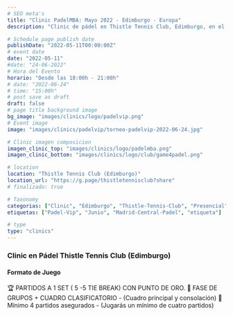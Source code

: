 ```yaml
---
# SEO meta's
title: "Clinic PadelMBA: Mayo 2022 - Edimburgo - Europa"
description: "Clinic de pádel en Thistle Tennis Club, Edimburgo, en el mes de Mayo de 2022 by PadelMBA. Organizado gracias a PadelMBA, lider en formacion online de pádel."

# Schedule page publish date
publishDate: "2022-05-11T00:00:00Z"
# event date
date: "2022-05-11"
#date: "24-06-2022"
# Hora del Evento
horario: "Desde las 18:00h - 21:00h"
# date: "2022-06-24"
# time: "15:00h"
# post save as draft
draft: false
# page title background image
bg_image: "images/clinics/logo/padelvip.png"
# Event image
image: "images/clinics/padelvip/torneo-padelvip-2022-06-24.jpg"

# Clinic imagen composicion
imagen_clinic_top: "images/clinics/logo/padelmba.png"
imagen_clinic_bottom: "images/clinics/logo/club/game4padel.png"

# location
location: "Thistle Tennis Club (Edimburgo)"
location_url: "https://g.page/thistletennisclub?share"
# finalizado: true

# Taxonomy
categorias: ["Clinic", "Edimburgo", "Thistle-Tennis-Club", "Presencial", "Mayo", "2022"]
etiquetas: ["Padel-Vip", "Junio", "Madrid-Central-Padel", "etiqueta"]

# type
type: "clinics"
---
```


### Clinic en Pádel Thistle Tennis Club (Edimburgo)

#### Formato de Juego

🏆 PARTIDOS A 1 SET ( 5 -5 TIE BREAK) CON PUNTO DE ORO.
🔹 FASE DE GRUPOS + CUADRO CLASIFICATORIO - (Cuadro principal y consolación)
🎾 Mínimo 4 partidos asegurados - (Jugarás un mínimo de cuatro partidos)
